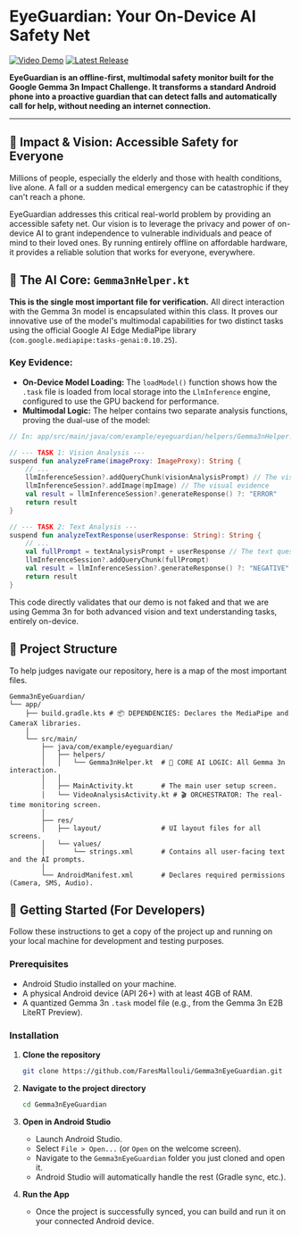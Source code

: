 # EyeGuardian: Your On-Device AI Safety Net

[![Video Demo](https://img.shields.io/badge/Watch-Video%20Demo%20(3%20min)-red?style=for-the-badge&logo=youtube)](https://YOUR_YOUTUBE_OR_VIDEO_LINK_HERE)
[![Latest Release](https://img.shields.io/github/v/release/FaresMallouli/Gemma3nEyeGuardian?label=Download%20Latest%20APK&style=for-the-badge)](https://github.com/FaresMallouli/Gemma3nEyeGuardian/releases/latest)

**EyeGuardian is an offline-first, multimodal safety monitor built for the Google Gemma 3n Impact Challenge. It transforms a standard Android phone into a proactive guardian that can detect falls and automatically call for help, without needing an internet connection.**

---

## 🎯 Impact & Vision: Accessible Safety for Everyone

Millions of people, especially the elderly and those with health conditions, live alone. A fall or a sudden medical emergency can be catastrophic if they can't reach a phone.

EyeGuardian addresses this critical real-world problem by providing an accessible safety net. Our vision is to leverage the privacy and power of on-device AI to grant independence to vulnerable individuals and peace of mind to their loved ones. By running entirely offline on affordable hardware, it provides a reliable solution that works for everyone, everywhere.

## 🧠 The AI Core: `Gemma3nHelper.kt`

**This is the single most important file for verification.** All direct interaction with the Gemma 3n model is encapsulated within this class. It proves our innovative use of the model's multimodal capabilities for two distinct tasks using the official Google AI Edge MediaPipe library (`com.google.mediapipe:tasks-genai:0.10.25`).

### Key Evidence:

*   **On-Device Model Loading:** The `loadModel()` function shows how the `.task` file is loaded from local storage into the `LlmInference` engine, configured to use the GPU backend for performance.
*   **Multimodal Logic:** The helper contains two separate analysis functions, proving the dual-use of the model:

```kotlin
// In: app/src/main/java/com/example/eyeguardian/helpers/Gemma3nHelper.kt

// --- TASK 1: Vision Analysis ---
suspend fun analyzeFrame(imageProxy: ImageProxy): String {
    // ...
    llmInferenceSession?.addQueryChunk(visionAnalysisPrompt) // The visual question
    llmInferenceSession?.addImage(mpImage) // The visual evidence
    val result = llmInferenceSession?.generateResponse() ?: "ERROR"
    return result
}

// --- TASK 2: Text Analysis ---
suspend fun analyzeTextResponse(userResponse: String): String {
    // ...
    val fullPrompt = textAnalysisPrompt + userResponse // The text question + user's response
    llmInferenceSession?.addQueryChunk(fullPrompt)
    val result = llmInferenceSession?.generateResponse() ?: "NEGATIVE"
    return result
}
```

This code directly validates that our demo is not faked and that we are using Gemma 3n for both advanced vision and text understanding tasks, entirely on-device.

## 📂 Project Structure

To help judges navigate our repository, here is a map of the most important files.

```
Gemma3nEyeGuardian/
└── app/
    ├── build.gradle.kts # 📦 DEPENDENCIES: Declares the MediaPipe and CameraX libraries.
    │
    └── src/main/
        ├── java/com/example/eyeguardian/
        │   ├── helpers/
        │   │   └── Gemma3nHelper.kt  # 🧠 CORE AI LOGIC: All Gemma 3n interaction.
        │   │
        │   ├── MainActivity.kt       # The main user setup screen.
        │   └── VideoAnalysisActivity.kt # 🎬 ORCHESTRATOR: The real-time monitoring screen.
        │
        ├── res/
        │   ├── layout/               # UI layout files for all screens.
        │   └── values/
        │       └── strings.xml       # Contains all user-facing text and the AI prompts.
        │
        └── AndroidManifest.xml       # Declares required permissions (Camera, SMS, Audio).
```

## 🚀 Getting Started (For Developers)

Follow these instructions to get a copy of the project up and running on your local machine for development and testing purposes.

### Prerequisites

*   Android Studio installed on your machine.
*   A physical Android device (API 26+) with at least 4GB of RAM.
*   A quantized Gemma 3n `.task` model file (e.g., from the Gemma 3n E2B LiteRT Preview).

### Installation

1.  **Clone the repository**
    ```sh
    git clone https://github.com/FaresMallouli/Gemma3nEyeGuardian.git
    ```
2.  **Navigate to the project directory**
    ```sh
    cd Gemma3nEyeGuardian
    ```
3.  **Open in Android Studio**
    *   Launch Android Studio.
    *   Select `File > Open...` (or `Open` on the welcome screen).
    *   Navigate to the `Gemma3nEyeGuardian` folder you just cloned and open it.
    *   Android Studio will automatically handle the rest (Gradle sync, etc.).

4.  **Run the App**
    *   Once the project is successfully synced, you can build and run it on your connected Android device.
